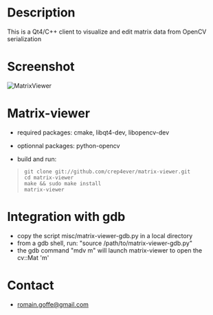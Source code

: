 # Description
This is a Qt4/C++ client to visualize and edit matrix data from OpenCV serialization

# Screenshot
![MatrixViewer](http://www.patacrep.com/data/images/matrix-viewer.png)

# Matrix-viewer
* required packages: cmake, libqt4-dev, libopencv-dev
* optionnal packages: python-opencv

* build and run:

>     git clone git://github.com/crep4ever/matrix-viewer.git
>     cd matrix-viewer
>     make && sudo make install
>     matrix-viewer

# Integration with gdb
* copy the script misc/matrix-viewer-gdb.py in a local directory
* from a gdb shell, run: "source /path/to/matrix-viewer-gdb.py"
* the gdb command "mdv m" will launch matrix-viewer to open the cv::Mat 'm'

# Contact
* romain.goffe@gmail.com
